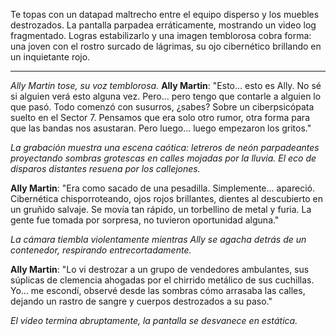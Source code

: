 Te topas con un datapad maltrecho entre el equipo disperso y los muebles destrozados. La pantalla parpadea erráticamente, mostrando un video log fragmentado. Logras estabilizarlo y una imagen temblorosa cobra forma: una joven con el rostro surcado de lágrimas, su ojo cibernético brillando en un inquietante rojo.

---

_Ally Martin tose, su voz temblorosa._
**Ally Martin**: "Esto... esto es Ally. No sé si alguien verá esto alguna vez. Pero... pero tengo que contarle a alguien lo que pasó. Todo comenzó con susurros, ¿sabes? Sobre un ciberpsicópata suelto en el Sector 7. Pensamos que era solo otro rumor, otra forma para que las bandas nos asustaran. Pero luego... luego empezaron los gritos."

_La grabación muestra una escena caótica: letreros de neón parpadeantes proyectando sombras grotescas en calles mojadas por la lluvia. El eco de disparos distantes resuena por los callejones._

**Ally Martin**: "Era como sacado de una pesadilla. Simplemente... apareció. Cibernética chisporroteando, ojos rojos brillantes, dientes al descubierto en un gruñido salvaje. Se movía tan rápido, un torbellino de metal y furia. La gente fue tomada por sorpresa, no tuvieron oportunidad alguna."

_La cámara tiembla violentamente mientras Ally se agacha detrás de un contenedor, respirando entrecortadamente._

**Ally Martin**: "Lo vi destrozar a un grupo de vendedores ambulantes, sus súplicas de clemencia ahogadas por el chirrido metálico de sus cuchillas. Yo... me escondí, observé desde las sombras cómo arrasaba las calles, dejando un rastro de sangre y cuerpos destrozados a su paso."

_El video termina abruptamente, la pantalla se desvanece en estática._
